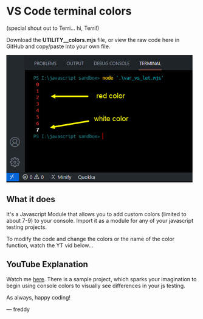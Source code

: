 # VS Code terminal colors

(special shout out to Terri... hi, Terri!)

Download the **UTILITY__colors.mjs** file, or view the raw code here in GitHub and copy/paste into your own file.

<img src="img/sample.jpg">

## What it does
It's a Javascript Module that allows you to add custom colors (limited to about 7-9) to your console. Import it as a module for any of your javascript testing projects.

To modify the code and change the colors or the name of the color function, watch the YT vid below...

## YouTube Explanation

Watch me [here](https://youtu.be/xld2WO09wRk). There is a sample project, which sparks your imagination to begin using console colors to visually see differences in your js testing.

As always, happy coding!

— freddy

